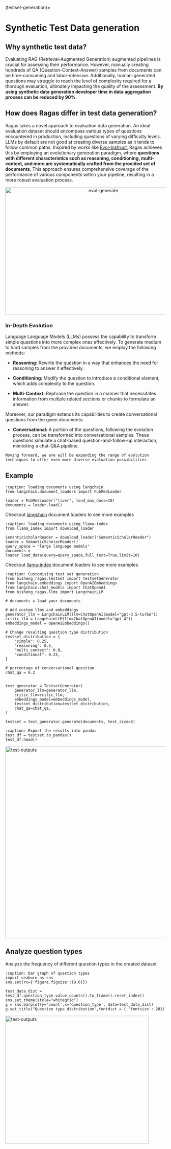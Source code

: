 (testset-generation)=
# Synthetic Test Data generation 

## Why synthetic test data?

Evaluating RAG (Retrieval-Augmented Generation) augmented pipelines is crucial for assessing their performance. However, manually creating hundreds of QA (Question-Context-Answer) samples from documents can be time-consuming and labor-intensive. Additionally, human-generated questions may struggle to reach the level of complexity required for a thorough evaluation, ultimately impacting the quality of the assessment. **By using synthetic data generation developer time in data aggregation process can be reduced by 90%**. 

## How does Ragas differ in test data generation?

Ragas takes a novel approach to evaluation data generation. An ideal evaluation dataset should encompass various types of questions encountered in production, including questions of varying difficulty levels. LLMs by default are not good at creating diverse samples as it tends to follow common paths. Inspired by works like [Evol-Instruct](https://arxiv.org/abs/2304.12244), Ragas achieves this by employing an evolutionary generation paradigm, where **questions with different characteristics such as reasoning, conditioning, multi-context, and more are systematically crafted from the provided set of documents**. This approach ensures comprehensive coverage of the performance of various components within your pipeline, resulting in a more robust evaluation process.

<p align="center">
<img src="../_static/imgs/eval-evolve.png" alt="evol-generate" width="600" height="400" />
</p>


### In-Depth Evolution

Language Language Models (LLMs) possess the capability to transform simple questions into more complex ones effectively. To generate medium to hard samples from the provided documents, we employ the following methods:

- **Reasoning:** Rewrite the question in a way that enhances the need for reasoning to answer it effectively.

- **Conditioning:** Modify the question to introduce a conditional element, which adds complexity to the question.

- **Multi-Context:** Rephrase the question in a manner that necessitates information from multiple related sections or chunks to formulate an answer.

Moreover, our paradigm extends its capabilities to create conversational questions from the given documents:

- **Conversational:** A portion of the questions, following the evolution process, can be transformed into conversational samples. These questions simulate a chat-based question-and-follow-up interaction, mimicking a chat-Q&A pipeline.

```{note}
Moving forward, we are will be expanding the range of evolution techniques to offer even more diverse evaluation possibilities
```


## Example

```{code-block} python
:caption: loading documents using langchain
from langchain.document_loaders import PubMedLoader

loader = PubMedLoader("liver", load_max_docs=10)
documents = loader.load()
```
Checkout [langchain](https://python.langchain.com/docs/modules/data_connection/document_loaders/) document loaders to see more examples

```{code-block} python
:caption: loading documents using llama-index
from llama_index import download_loader

SemanticScholarReader = download_loader("SemanticScholarReader")
loader = SemanticScholarReader()
query_space = "large language models"
documents = loader.load_data(query=query_space,full_text=True,limit=10)
```
Checkout [llama-index](https://gpt-index.readthedocs.io/en/stable/core_modules/data_modules/connector/root.html) document loaders to see more examples


```{code-block} python
:caption: Customising test set generation 
from bisheng_ragas.testset import TestsetGenerator
from langchain.embeddings import OpenAIEmbeddings
from langchain.chat_models import ChatOpenAI
from bisheng_ragas.llms import LangchainLLM

# documents = load your documents

# Add custom llms and embeddings
generator_llm = LangchainLLM(llm=ChatOpenAI(model="gpt-3.5-turbo"))
critic_llm = LangchainLLM(llm=ChatOpenAI(model="gpt-4"))
embeddings_model = OpenAIEmbeddings()

# Change resulting question type distribution
testset_distribution = {
    "simple": 0.25,
    "reasoning": 0.5,
    "multi_context": 0.0,
    "conditional": 0.25,
}

# percentage of conversational question
chat_qa = 0.2


test_generator = TestsetGenerator(
    generator_llm=generator_llm,
    critic_llm=critic_llm,
    embeddings_model=embeddings_model,
    testset_distribution=testset_distribution,
    chat_qa=chat_qa,
)

testset = test_generator.generate(documents, test_size=5)

```

```{code-block} python 
:caption: Export the results into pandas
test_df = testset.to_pandas()
test_df.head()
```

<p align="left">
<img src="../_static/imgs/testset_output.png" alt="test-outputs" width="800" height="600" />
</p>


## Analyze question types

 Analyze the frequency of different question types in the created dataset

 ```{code-block} python
 :caption: bar graph of question types
import seaborn as sns
sns.set(rc={'figure.figsize':(9,6)})

test_data_dist = test_df.question_type.value_counts().to_frame().reset_index()
sns.set_theme(style="whitegrid")
g = sns.barplot(y='count',x='question_type', data=test_data_dist)
g.set_title("Question type distribution",fontdict = { 'fontsize': 20})
 ```

<p align="left">
<img src="../_static/imgs/question_types.png" alt="test-outputs" width="450" height="400" />
</p>

